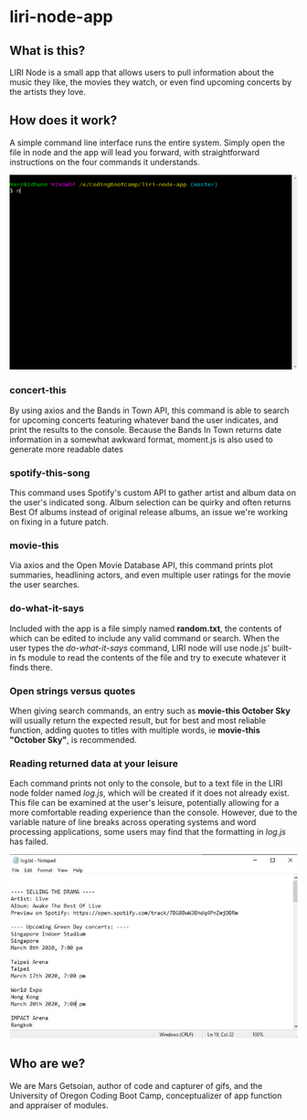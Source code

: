 # liri-node-app

## What is this?
LIRI Node is a small app that allows users to pull information about the music they like, the movies they watch, or even find upcoming concerts by the artists they love.

## How does it work?
A simple command line interface runs the entire system. Simply open the file in node and the app will lead you forward, with straightforward instructions on the four commands it understands.

![Running the app](/assets/demo-screencap.gif)

### concert-this
By using axios and the Bands in Town API, this command is able to search for upcoming concerts featuring whatever band the user indicates, and print the results to the console. Because the Bands In Town returns date information in a somewhat awkward format, moment.js is also used to generate more readable dates

### spotify-this-song
This command uses Spotify's custom API to gather artist and album data on the user's indicated song. Album selection can be quirky and often returns Best Of albums instead of original release albums, an issue we're working on fixing in a future patch.

### movie-this
Via axios and the Open Movie Database API, this command prints plot summaries, headlining actors, and even multiple user ratings for the movie the user searches.

### do-what-it-says
Included with the app is a file simply named **random.txt**, the contents of which can be edited to include any valid command or search. When the user types the *do-what-it-says* command, LIRI node will use node.js' built-in fs module to read the contents of the file and try to execute whatever it finds there.

### Open strings versus quotes
When giving search commands, an entry such as **movie-this October Sky** will usually return the expected result, but for best and most reliable function, adding quotes to titles with multiple words, ie **movie-this "October Sky"**, is recommended.

### Reading returned data at your leisure
Each command prints not only to the console, but to a text file in the LIRI node folder named *log.js*, which will be created if it does not already exist. This file can be examined at the user's leisure, potentially allowing for a more comfortable reading experience than the console. However, due to the variable nature of line breaks across operating systems and word processing applications, some users may find that the formatting in *log.js* has failed.

![The log file](/assets/log-screencap.jpg)

## Who are we?
We are Mars Getsoian, author of code and capturer of gifs, and the University of Oregon Coding Boot Camp, conceptualizer of app function and appraiser of modules.